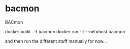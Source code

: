 # bacmon
BACmon

docker build . -t bacmon
docker run -it --net=host bacmon

and then run the different stuff manually for now...

